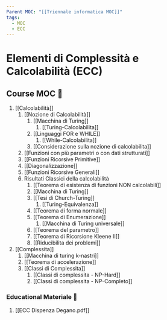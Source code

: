 ```yaml
---
Parent MOC: "[[Triennale informatica MOC]]"
tags:
  - MOC
  - ECC
---
```



# Elementi di Complessità e Calcolabilità (ECC)

## Course MOC  📒
1. [[Calcolabilità]]
	1. [[Nozione di Calcolabilità]]
		1. [[Macchina di Turing]]
			1. [[Turing-Calcolabilita]]
		2. [[Linguaggi FOR e WHILE]]
			1. [[While-Calcolabilita]]
		3. [[Considerazione sulla nozione di calcolabilita]]
	2. [[Funzioni con più parametri o con dati strutturati]]
	3. [[Funzioni Ricorsive Primitive]]
	4. [[Diagonalizzazione]]
	5. [[Funzioni Ricorsive Generali]]
	6. Risultati Classici della calcolabilità
		1. [[Teorema di esistenza di funzioni NON calcolabili]]
		2. [[Macchina di Turing]]
		3. [[Tesi di Church-Turing]]
			1. [[Turing-Equivalenza]]
		4. [[Teorema di forma normale]]
		5. [[Teorema di Enumerazione]]
			1. [[Macchina di Turing universale]]
		6. [[Teorema del parametro]]
		7. [[Teorema di Ricorsione Kleene II]]
		8. [[Riducibilita dei problemi]]
2. [[Complessita]]
	1. [[Macchina di turing k-nastri]]
	2. [[Teorema di accelerazione]]
	3. [[Classi di Complessita]]
		1. [[Classi di complessita - NP-Hard]]
		2. [[Classi di complessita - NP-Completo]]



### Educational Materiale 🧱
1. [[ECC Dispenza Degano.pdf]]



